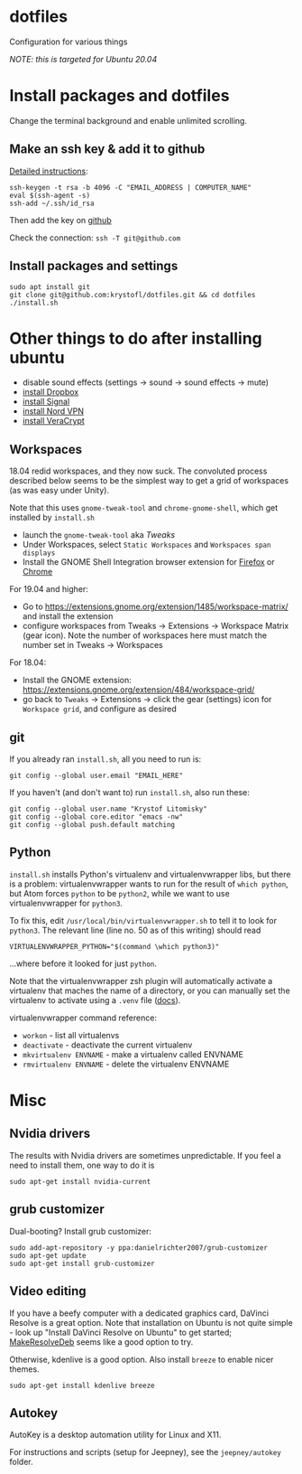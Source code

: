 # dotfiles
Configuration for various things

*NOTE: this is targeted for Ubuntu 20.04*


# Install packages and dotfiles

Change the terminal background and enable unlimited scrolling.

## Make an ssh key & add it to github
[Detailed instructions](https://help.github.com/articles/generating-ssh-keys/):

    ssh-keygen -t rsa -b 4096 -C "EMAIL_ADDRESS | COMPUTER_NAME"
    eval $(ssh-agent -s)
    ssh-add ~/.ssh/id_rsa

Then add the key on [github](https://github.com/settings/keys)

Check the connection: `ssh -T git@github.com`


## Install packages and settings

    sudo apt install git
    git clone git@github.com:krystofl/dotfiles.git && cd dotfiles
    ./install.sh



# Other things to do after installing ubuntu

* disable sound effects (settings -> sound -> sound effects -> mute)
* [install Dropbox](https://www.dropbox.com/install-linux)
* [install Signal](https://signal.org/download/)
* [install Nord VPN](https://nordvpn.com/download/linux/)
* [install VeraCrypt](https://www.veracrypt.fr/en/Downloads.html)


## Workspaces

18.04 redid workspaces, and they now suck. The convoluted process described below seems to be the simplest way to get a grid of workspaces (as was easy under Unity).

Note that this uses `gnome-tweak-tool` and `chrome-gnome-shell`,
which get installed by `install.sh`

* launch the `gnome-tweak-tool` aka *Tweaks*
* Under Workspaces, select `Static Workspaces` and `Workspaces span displays`
* Install the GNOME Shell Integration browser extension for
  [Firefox](https://addons.mozilla.org/en-US/firefox/addon/gnome-shell-integration) or
  [Chrome](https://chrome.google.com/webstore/detail/gnome-shell-integration/gphhapmejobijbbhgpjhcjognlahblep)


For 19.04 and higher:
* Go to https://extensions.gnome.org/extension/1485/workspace-matrix/ and
  install the extension
* configure workspaces from Tweaks -> Extensions -> Workspace Matrix (gear icon).
  Note the number of workspaces here must match the number set in
  Tweaks -> Workspaces

For 18.04:
* Install the GNOME extension: https://extensions.gnome.org/extension/484/workspace-grid/
* go back to `Tweaks` -> Extensions -> click the gear (settings) icon for `Workspace grid`, and configure as desired


## git

If you already ran `install.sh`, all you need to run is:

    git config --global user.email "EMAIL_HERE"

If you haven't (and don't want to) run `install.sh`, also run these:

    git config --global user.name "Krystof Litomisky"
    git config --global core.editor "emacs -nw"
    git config --global push.default matching



## Python

`install.sh` installs Python's virtualenv and virtualenvwrapper libs, but there is a problem: virtualenvwrapper wants to run for the result of `which python`, but Atom forces `python` to be `python2`, while we want to use virtualenvwrapper for `python3`.

To fix this, edit `/usr/local/bin/virtualenvwrapper.sh` to tell it to look for `python3`. The relevant line (line no. 50 as of this writing) should read

    VIRTUALENVWRAPPER_PYTHON="$(command \which python3)"

...where before it looked for just `python`.

Note that the virtualenvwrapper zsh plugin will automatically activate a virtualenv that maches the name of a directory, or you can manually set the virtualenv to activate using a `.venv` file
([docs](https://github.com/ohmyzsh/ohmyzsh/tree/master/plugins/virtualenvwrapper#virtualenvwrapper-plugin)).

virtualenvwrapper command reference:
- `workon` - list all virtualenvs
- `deactivate` - deactivate the current virtualenv
- `mkvirtualenv ENVNAME` - make a virtualenv called ENVNAME
- `rmvirtualenv ENVNAME` - delete the virtualenv ENVNAME



# Misc

## Nvidia drivers

The results with Nvidia drivers are sometimes unpredictable.
If you feel a need to install them, one way to do it is

    sudo apt-get install nvidia-current


## grub customizer

Dual-booting? Install grub customizer:

    sudo add-apt-repository -y ppa:danielrichter2007/grub-customizer
    sudo apt-get update
    sudo apt-get install grub-customizer


## Video editing

If you have a beefy computer with a dedicated graphics card, DaVinci Resolve is a great option. Note that installation on Ubuntu is not quite simple - look up "Install DaVinci Resolve on Ubuntu" to get started; [MakeResolveDeb](https://www.danieltufvesson.com/makeresolvedeb) seems like a good option to try.

Otherwise, kdenlive is a good option. Also install `breeze` to enable nicer themes.

    sudo apt-get install kdenlive breeze


## Autokey

AutoKey is a desktop automation utility for Linux and X11.

For instructions and scripts (setup for Jeepney),
see the `jeepney/autokey` folder.
